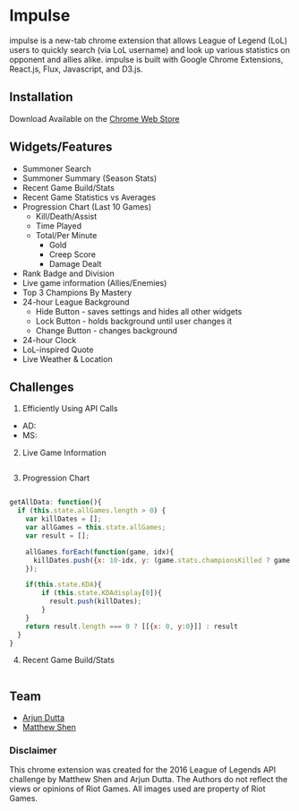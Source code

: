 # Impulse
impulse is a new-tab chrome extension that allows League of Legend (LoL) users to quickly search (via LoL username) and look up various statistics on opponent and allies alike. impulse is built with Google Chrome Extensions, React.js, Flux, Javascript, and D3.js. 

## Installation
Download Available on the [Chrome Web Store](https://google.com/)

## Widgets/Features
* Summoner Search
* Summoner Summary (Season Stats)
* Recent Game Build/Stats
* Recent Game Statistics vs Averages
* Progression Chart (Last 10 Games)
  * Kill/Death/Assist 
  * Time Played
  * Total/Per Minute
    * Gold
    * Creep Score
    * Damage Dealt
* Rank Badge and Division
* Live game information (Allies/Enemies)
* Top 3 Champions By Mastery 
* 24-hour League Background
  * Hide Button - saves settings and hides all other widgets
  * Lock Button - holds background until user changes it 
  * Change Button - changes background 
* 24-hour Clock 
* LoL-inspired Quote
* Live Weather & Location 

## Challenges
1. Efficiently Using API Calls
  * AD:
  * MS:

2. Live Game Information
```javascript


```
3. Progression Chart
```javascript

getAllData: function(){
  if (this.state.allGames.length > 0) {
    var killDates = [];
    var allGames = this.state.allGames;
    var result = [];

    allGames.forEach(function(game, idx){
      killDates.push({x: 10-idx, y: (game.stats.championsKilled ? game.stats.championsKilled : 0)})
    });

    if(this.state.KDA){
        if (this.state.KDAdisplay[0]){
          result.push(killDates);
        }
    }
    return result.length === 0 ? [[{x: 0, y:0}]] : result
  }
}

```

4. Recent Game Build/Stats 
```javascript


```


## Team
* [Arjun Dutta](https://github.com/adutta91)
* [Matthew Shen](https://github.com/mattyshen)

### Disclaimer
This chrome extension was created for the 2016 League of Legends API challenge by Matthew Shen and Arjun Dutta. The Authors do not reflect the views or opinions of Riot Games. All images used are property of Riot Games.
